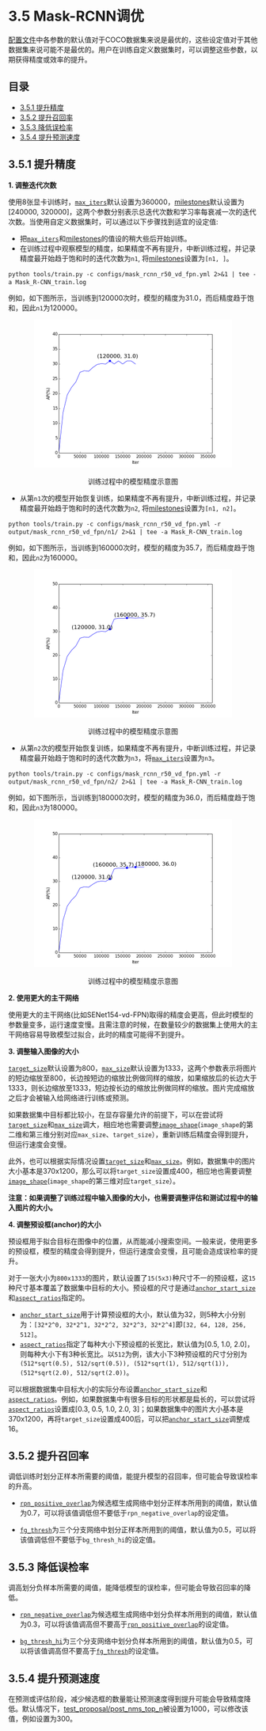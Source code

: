 # 3.5 Mask-RCNN调优

[配置文件](../../configs)中各参数的默认值对于COCO数据集来说是最优的，这些设定值对于其他数据集来说可能不是最优的。用户在训练自定义数据集时，可以调整这些参数，以期获得精度或效率的提升。

## 目录
* [3.5.1 提升精度](#351-提升精度)
* [3.5.2 提升召回率](#352-提升召回率)
* [3.5.3 降低误检率](#353-降低误检率)
* [3.5.4 提升预测速度](#354-提升预测速度)

## 3.5.1 提升精度

**1. 调整迭代次数**

使用8张显卡训练时，[`max_iters`](https://github.com/FlyingQianMM/PaddleSolution/blob/22486cf0cacd349994ffbd9916338037826d8188/configs/mask_rcnn_r50_vd_fpn.yml#L6)默认设置为360000，[milestones](https://github.com/FlyingQianMM/PaddleSolution/blob/22486cf0cacd349994ffbd9916338037826d8188/configs/mask_rcnn_r50_vd_fpn.yml#L102)默认设置为[240000, 320000]，这两个参数分别表示总迭代次数和学习率每衰减一次的迭代次数。当使用自定义数据集时，可以通过以下步骤找到适宜的设定值:
  * 把[`max_iters`](https://github.com/FlyingQianMM/PaddleSolution/blob/22486cf0cacd349994ffbd9916338037826d8188/configs/mask_rcnn_r50_vd_fpn.yml#L6)和[milestones](https://github.com/FlyingQianMM/PaddleSolution/blob/22486cf0cacd349994ffbd9916338037826d8188/configs/mask_rcnn_r50_vd_fpn.yml#L102)的值设的稍大些后开始训练。
  * 在训练过程中观察模型的精度，如果精度不再有提升，中断训练过程，并记录精度最开始趋于饱和时的迭代次数为`n1`, 将[milestones](https://github.com/FlyingQianMM/PaddleSolution/blob/22486cf0cacd349994ffbd9916338037826d8188/configs/mask_rcnn_r50_vd_fpn.yml#L102)设置为`[n1, ]`。
  ```
  python tools/train.py -c configs/mask_rcnn_r50_vd_fpn.yml 2>&1 | tee -a Mask_R-CNN_train.log
  ```
  例如，如下图所示，当训练到120000次时，模型的精度为31.0，而后精度趋于饱和，因此`n1`为120000。
  <div align="center">
    <img src="./img/train_accuracy_log.png"/ width="400px">
    <p>训练过程中的模型精度示意图</p>
 </div>
 
  * 从第`n1`次的模型开始恢复训练，如果精度不再有提升，中断训练过程，并记录精度最开始趋于饱和时的迭代次数为`n2`, 将[milestones](https://github.com/FlyingQianMM/PaddleSolution/blob/22486cf0cacd349994ffbd9916338037826d8188/configs/mask_rcnn_r50_vd_fpn.yml#L102)设置为`[n1, n2]`。
  ```
  python tools/train.py -c configs/mask_rcnn_r50_vd_fpn.yml -r output/mask_rcnn_r50_vd_fpn/n1/ 2>&1 | tee -a Mask_R-CNN_train.log
  ```
  例如，如下图所示，当训练到160000次时，模型的精度为35.7，而后精度趋于饱和，因此`n2`为160000。
  <div align="center">
    <img src="./img/train_accuracy_log_n2.png" width="400px"/>
    <p>训练过程中的模型精度示意图</p>
 </div>
 
  * 从第`n2`次的模型开始恢复训练，如果精度不再有提升，中断训练过程，并记录精度最开始趋于饱和时的迭代次数为`n3`，将[`max_iters`](https://github.com/FlyingQianMM/PaddleSolution/blob/22486cf0cacd349994ffbd9916338037826d8188/configs/mask_rcnn_r50_vd_fpn.yml#L6)设置为`n3`。
  ```
  python tools/train.py -c configs/mask_rcnn_r50_vd_fpn.yml -r output/mask_rcnn_r50_vd_fpn/n2/ 2>&1 | tee -a Mask_R-CNN_train.log
  ```
  例如，如下图所示，当训练到180000次时，模型的精度为36.0，而后精度趋于饱和，因此`n3`为180000。
  <div align="center">
    <img src="./img/train_accuracy_log_n3.png" width="400px"/>
    <p>训练过程中的模型精度示意图</p>
 </div>
  



**2. 使用更大的主干网络**

使用更大的主干网络(比如SENet154-vd-FPN)取得的精度会更高，但此时模型的参数量变多，运行速度变慢。且需注意的时候，在数量较少的数据集上使用大的主干网络容易导致模型过拟合，此时的精度可能得不到提升。

**3. 调整输入图像的大小**

[`target_size`](https://github.com/FlyingQianMM/PaddleSolution/blob/22486cf0cacd349994ffbd9916338037826d8188/configs/mask_rcnn_r50_vd_fpn.yml#L135)默认设置为800，[`max_size`](https://github.com/FlyingQianMM/PaddleSolution/blob/22486cf0cacd349994ffbd9916338037826d8188/configs/mask_rcnn_r50_vd_fpn.yml#L136)默认设置为1333，这两个参数表示将图片的短边缩放至800，长边按短边的缩放比例做同样的缩放，如果缩放后的长边大于1333，则长边缩放至1333，短边按长边的缩放比例做同样的缩放。图片完成缩放之后才会被输入给网络进行训练或预测。

如果数据集中目标都比较小，在显存容量允许的前提下，可以在尝试将[`target_size`](https://github.com/FlyingQianMM/PaddleSolution/blob/22486cf0cacd349994ffbd9916338037826d8188/configs/mask_rcnn_r50_vd_fpn.yml#L135)和[`max_size`](https://github.com/FlyingQianMM/PaddleSolution/blob/22486cf0cacd349994ffbd9916338037826d8188/configs/mask_rcnn_r50_vd_fpn.yml#L136)调大，相应地也需要调整[`image_shape`](https://github.com/FlyingQianMM/PaddleSolution/blob/22486cf0cacd349994ffbd9916338037826d8188/configs/mask_rcnn_r50_vd_fpn.yml#L118)(`image_shape`的第二维和第三维分别对应`max_size`、`target_size`），重新训练后精度会得到提升，但运行速度会变慢。

此外，也可以根据实际情况设置[`target_size`](https://github.com/FlyingQianMM/PaddleSolution/blob/22486cf0cacd349994ffbd9916338037826d8188/configs/mask_rcnn_r50_vd_fpn.yml#L135)和[`max_size`](https://github.com/FlyingQianMM/PaddleSolution/blob/22486cf0cacd349994ffbd9916338037826d8188/configs/mask_rcnn_r50_vd_fpn.yml#L136)。例如，数据集中的图片大小基本是370x1200，那么可以将`target_size`设置成400，相应地也需要调整[`image_shape`](https://github.com/FlyingQianMM/PaddleSolution/blob/22486cf0cacd349994ffbd9916338037826d8188/configs/mask_rcnn_r50_vd_fpn.yml#L118)(`image_shape`的第三维对应`target_size`）。

**注意：如果调整了训练过程中输入图像的大小，也需要调整评估和测试过程中的输入图片的大小。**

**4. 调整预设框(anchor)的大小**

预设框用于拟合目标在图像中的位置，从而能减小搜索空间。一般来说，使用更多的预设框，模型的精度会得到提升，但运行速度会变慢，且可能会造成误检率的提升。

对于一张大小为`800x1333`的图片，默认设置了`15(5x3)`种尺寸不一的预设框，这`15`种尺寸基本覆盖了数据集中目标的大小。预设框的尺寸是通过[`anchor_start_size`](https://github.com/FlyingQianMM/PaddleSolution/blob/22486cf0cacd349994ffbd9916338037826d8188/configs/mask_rcnn_r50_vd_fpn.yml#L40)和[`aspect_ratios`](https://github.com/FlyingQianMM/PaddleSolution/blob/22486cf0cacd349994ffbd9916338037826d8188/configs/mask_rcnn_r50_vd_fpn.yml#L38)指定的。
   * [`anchor_start_size`](https://github.com/FlyingQianMM/PaddleSolution/blob/22486cf0cacd349994ffbd9916338037826d8188/configs/mask_rcnn_r50_vd_fpn.yml#L40)用于计算预设框的大小，默认值为32，则5种大小分别为：`[32*2^0, 32*2^1, 32*2^2, 32*2^3, 32*2^4]`即`[32, 64, 128, 256, 512]`。
   * [`aspect_ratios`](https://github.com/FlyingQianMM/PaddleSolution/blob/22486cf0cacd349994ffbd9916338037826d8188/configs/mask_rcnn_r50_vd_fpn.yml#L38)指定了每种大小下预设框的长宽比，默认值为[0.5, 1.0, 2.0]，则每种大小下有3种长宽比。以`512`为例，该大小下3种预设框的尺寸分别为`(512*sqrt(0.5), 512/sqrt(0.5)), (512*sqrt(1), 512/sqrt(1)), (512*sqrt(2.0), 512/sqrt(2.0))`。

可以根据数据集中目标大小的实际分布设置[`anchor_start_size`](https://github.com/FlyingQianMM/PaddleSolution/blob/22486cf0cacd349994ffbd9916338037826d8188/configs/mask_rcnn_r50_vd_fpn.yml#L40)和[`aspect_ratios`](https://github.com/FlyingQianMM/PaddleSolution/blob/22486cf0cacd349994ffbd9916338037826d8188/configs/mask_rcnn_r50_vd_fpn.yml#L38)。例如，如果数据集中有很多目标的形状都是扁长的，可以尝试将[`aspect_ratios`](https://github.com/FlyingQianMM/PaddleSolution/blob/22486cf0cacd349994ffbd9916338037826d8188/configs/mask_rcnn_r50_vd_fpn.yml#L38)设置成[0.3, 0.5, 1.0, 2.0, 3]；如果数据集中的图片大小基本是370x1200，再将`target_size`设置成400后，可以把[`anchor_start_size`](https://github.com/FlyingQianMM/PaddleSolution/blob/22486cf0cacd349994ffbd9916338037826d8188/configs/mask_rcnn_r50_vd_fpn.yml#L40)调整成16。

## 3.5.2 提升召回率

调低训练时划分正样本所需要的阈值，能提升模型的召回率，但可能会导致误检率的升高。

* [`rpn_positive_overlap`](https://github.com/FlyingQianMM/PaddleSolution/blob/22486cf0cacd349994ffbd9916338037826d8188/configs/mask_rcnn_r50_vd_fpn.yml#L48)为候选框生成网络中划分正样本所用到的阈值，默认值为0.7，可以将该值调低但不要低于`rpn_negative_overlap`的设定值。

* [`fg_thresh`](https://github.com/FlyingQianMM/PaddleSolution/blob/22486cf0cacd349994ffbd9916338037826d8188/configs/mask_rcnn_r50_vd_fpn.yml#L82)为三个分支网络中划分正样本所用到的阈值，默认值为0.5，可以将该值调低但不要低于`bg_thresh_hi`的设定值。

## 3.5.3 降低误检率

调高划分负样本所需要的阈值，能降低模型的误检率，但可能会导致召回率的降低。

* [`rpn_negative_overlap`](https://github.com/FlyingQianMM/PaddleSolution/blob/22486cf0cacd349994ffbd9916338037826d8188/configs/mask_rcnn_r50_vd_fpn.yml#L47)为候选框生成网络中划分负样本所用到的阈值，默认值为0.3，可以将该值调高但不要高于[`rpn_positive_overlap`](https://github.com/FlyingQianMM/PaddleSolution/blob/22486cf0cacd349994ffbd9916338037826d8188/configs/mask_rcnn_r50_vd_fpn.yml#L48)的设定值。

* [`bg_thresh_hi`](https://github.com/FlyingQianMM/PaddleSolution/blob/22486cf0cacd349994ffbd9916338037826d8188/configs/mask_rcnn_r50_vd_fpn.yml#L79)为三个分支网络中划分负样本所用到的阈值，默认值为0.5，可以将该值调高但不要高于[`fg_thresh`](https://github.com/FlyingQianMM/PaddleSolution/blob/22486cf0cacd349994ffbd9916338037826d8188/configs/mask_rcnn_r50_vd_fpn.yml#L82)的设定值。


## 3.5.4 提升预测速度

在预测或评估阶段，减少候选框的数量能让预测速度得到提升可能会导致精度降低。默认情况下，[test_proposal/post_nms_top_n](https://github.com/FlyingQianMM/PaddleSolution/blob/22486cf0cacd349994ffbd9916338037826d8188/configs/mask_rcnn_r50_vd_fpn.yml#L59)被设置为1000，可以修改该值，例如设置为300。
